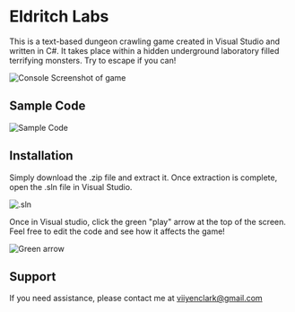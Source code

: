 # Eldritch Labs

This is a text-based dungeon crawling game created in Visual Studio and written in C#. It takes place within a hidden underground laboratory filled terrifying monsters. Try to escape if you can!

![Console Screenshot of game](https://i.imgur.com/1XP7Mud.png)


## Sample Code

![Sample Code](https://i.imgur.com/kI31ipK.png)


## Installation

Simply download the .zip file and extract it. Once extraction is complete, open the .sln file in Visual Studio.

![.sln](https://i.imgur.com/NEHXY5s.png)

Once in Visual studio, click the green "play" arrow at the top of the screen. Feel free to edit the code and see how it affects the game!

![Green arrow](https://i.imgur.com/bXbkeog.png)

## Support

If you need assistance, please contact me at viiyenclark@gmail.com
